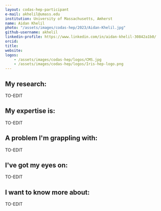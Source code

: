 ```yaml
---
layout: codas-hep-participant
e-mail: akhelil@umass.edu
institution: University of Massachusetts, Amherst
name: Aidan Khelil
photo: "/assets/images/codas-hep/2023/Aidan-Khelil.jpg"
github-username: akhelil
linkedin-profile: https://www.linkedin.com/in/aidan-khelil-30842a1b0/
orcid:
title:
website:
logos:
    - /assets/images/codas-hep/logos/CMS.jpg
    - /assets/images/codas-hep/logos/Iris-hep-logo.png
---
```


## My research:
TO-EDIT

## My expertise is:
TO-EDIT

## A problem I'm grappling with:
TO-EDIT

## I've got my eyes on:
TO-EDIT

## I want to know more about:
TO-EDIT
